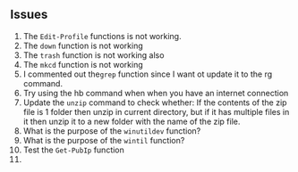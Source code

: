## Issues
1. The `Edit-Profile` functions is not working.
2. The `down` function is not working
3. The `trash` function is not working also
4. The `mkcd` function is not working
5. I commented out the`grep` function since I want ot update it to the rg command.
6. Try using the hb command when when you have an internet connection
7. Update the `unzip` command to check whether: If the contents of the zip file is 1 folder then unzip in current directory, but if it has multiple files in it then unzip it to a new folder with the name of the zip file.
8. What is the purpose of the `winutildev` function?
9. What is the purpose of the `wintil` function?
10. Test the `Get-PubIp` function
11. 
